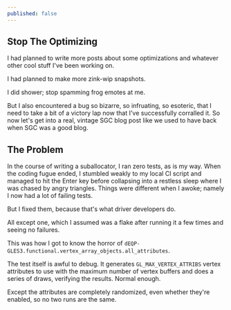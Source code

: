 ```yaml
---
published: false
---
```

## Stop The Optimizing

I had planned to write more posts about some optimizations and whatever other cool stuff I've been working on.

I had planned to make more zink-wip snapshots.

I did shower; stop spamming frog emotes at me.

But I also encountered a bug so bizarre, so infruating, so esoteric, that I need to take a bit of a victory lap now that I've successfully corralled it. So now let's get into a real, vintage SGC blog post like we used to have back when SGC was a good blog.

## The Problem
In the course of writing a suballocator, I ran zero tests, as is my way. When the coding fugue ended, I stumbled weakly to my local CI script and managed to hit the Enter key before collapsing into a restless sleep where I was chased by angry triangles. Things were different when I awoke; namely I now had a lot of failing tests.

But I fixed them, because that's what driver developers do.

All except one, which I assumed was a flake after running it a few times and seeing no failures.

This was how I got to know the horror of `dEQP-GLES3.functional.vertex_array_objects.all_attributes`.

The test itself is awful to debug. It generates `GL_MAX_VERTEX_ATTRIBS` vertex attributes to use with the maximum number of vertex buffers and does a series of draws, verifying the results. Normal enough.

Except the attributes are completely randomized, even whether they're enabled, so no two runs are the same.